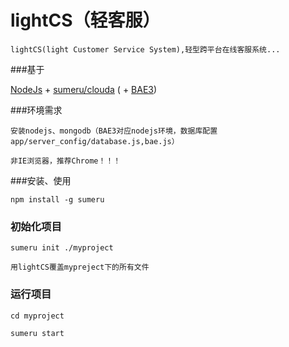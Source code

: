 lightCS（轻客服）
=======
    
    lightCS(light Customer Service System),轻型跨平台在线客服系统...

###基于

[NodeJs](http://nodejs.org) + [sumeru/clouda](https://github.com/brandnewera/clouda)  ( + [BAE3](http://developer.baidu.com))

###环境需求

    安装nodejs、mongodb（BAE3对应nodejs环境，数据库配置app/server_config/database.js,bae.js）
    
    非IE浏览器，推荐Chrome！！！

###安装、使用

	npm install -g sumeru
	
### 初始化项目

	sumeru init ./myproject
    
    用lightCS覆盖mypreject下的所有文件
	
### 运行项目

	cd myproject
	
	sumeru start
